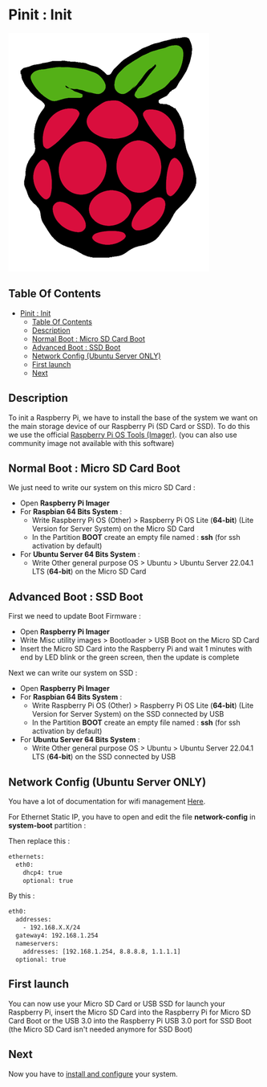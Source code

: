 # Pinit : Init

![Icon](../icon.png)

## Table Of Contents

- [Pinit : Init](#pinit--init)
  - [Table Of Contents](#table-of-contents)
  - [Description](#description)
  - [Normal Boot : Micro SD Card Boot](#normal-boot--micro-sd-card-boot)
  - [Advanced Boot : SSD Boot](#advanced-boot--ssd-boot)
  - [Network Config (Ubuntu Server ONLY)](#network-config-ubuntu-server-only)
  - [First launch](#first-launch)
  - [Next](#next)

## Description

To init a Raspberry Pi, we have to install the base of the system we want on the main storage device of our Raspberry Pi (SD Card or SSD). To do this we use the official [Raspberry Pi OS Tools (Imager)](https://www.raspberrypi.org/software/). (you can also use community image not available with this software)

## Normal Boot : Micro SD Card Boot

We just need to write our system on this micro SD Card :

- Open **Raspberry Pi Imager**
- For **Raspbian 64 Bits System** :
  - Write Raspberry Pi OS (Other) > Raspberry Pi OS Lite (**64-bit**) (Lite Version for Server System) on the Micro SD Card
  - In the Partition **BOOT** create an empty file named : **ssh** (for ssh activation by default)
- For **Ubuntu Server 64 Bits System** :
  - Write Other general purpose OS > Ubuntu > Ubuntu Server 22.04.1 LTS (**64-bit**) on the Micro SD Card

## Advanced Boot : SSD Boot

First we need to update Boot Firmware :

- Open **Raspberry Pi Imager**
- Write Misc utility images > Bootloader > USB Boot on the Micro SD Card
- Insert the Micro SD Card into the Raspberry Pi and wait 1 minutes with end by LED blink or the green screen, then the update is complete

Next we can write our system on SSD :

- Open **Raspberry Pi Imager**
- For **Raspbian 64 Bits System** :
  - Write Raspberry Pi OS (Other) > Raspberry Pi OS Lite (**64-bit**) (Lite Version for Server System) on the SSD connected by USB
  - In the Partition **BOOT** create an empty file named : **ssh** (for ssh activation by default)
- For **Ubuntu Server 64 Bits System** :
  - Write Other general purpose OS > Ubuntu > Ubuntu Server 22.04.1 LTS (**64-bit**) on the SSD connected by USB

## Network Config (Ubuntu Server ONLY)

You have a lot of documentation for wifi management [Here](https://ubuntu.com/tutorials/how-to-install-ubuntu-on-your-raspberry-pi#3-wifi-or-ethernet).

For Ethernet Static IP, you have to open and edit the file **network-config** in **system-boot** partition :

Then replace this :

    ethernets:
      eth0:
        dhcp4: true
        optional: true

By this :

    eth0:
      addresses:
        - 192.168.X.X/24
      gateway4: 192.168.1.254
      nameservers:
        addresses: [192.168.1.254, 8.8.8.8, 1.1.1.1]
      optional: true

## First launch

You can now use your Micro SD Card or USB SSD for launch your Raspberry Pi, insert the Micro SD Card into the Raspberry Pi for Micro SD Card Boot or the USB 3.0 into the Raspberry Pi USB 3.0 port for SSD Boot (the Micro SD Card isn't needed anymore for SSD Boot)

## Next

Now you have to [install and configure](./configure.md) your system.
